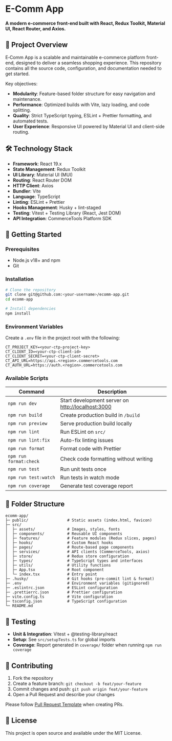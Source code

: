 # E-Comm App

**A modern e-commerce front-end built with React, Redux Toolkit, Material UI, React Router, and Axios.**

## 📖 Project Overview

E‑Comm App is a scalable and maintainable e-commerce platform front-end, designed to deliver a seamless shopping experience. This repository contains all the source code, configuration, and documentation needed to get started.

Key objectives:

* **Modularity**: Feature-based folder structure for easy navigation and maintenance.
* **Performance**: Optimized builds with Vite, lazy loading, and code splitting.
* **Quality**: Strict TypeScript typing, ESLint + Prettier formatting, and automated tests.
* **User Experience**: Responsive UI powered by Material UI and client-side routing.

## 🛠️ Technology Stack

* **Framework**: React 19.x
* **State Management**: Redux Toolkit
* **UI Library**: Material UI (MUI)
* **Routing**: React Router DOM
* **HTTP Client**: Axios
* **Bundler**: Vite
* **Language**: TypeScript
* **Linting**: ESLint + Prettier
* **Hooks Management**: Husky + lint-staged
* **Testing**: Vitest + Testing Library (React, Jest DOM)
* **API Integration**: CommerceTools Platform SDK

## 🚀 Getting Started

### Prerequisites

* Node.js v18+ and npm
* Git

### Installation

```bash
# Clone the repository
git clone git@github.com:<your-username>/ecomm-app.git
cd ecomm-app

# Install dependencies
npm install
```

### Environment Variables

Create a `.env` file in the project root with the following:

```dotenv
CT_PROJECT_KEY=<your-ctp-project-key>
CT_CLIENT_ID=<your-ctp-client-id>
CT_CLIENT_SECRET=<your-ctp-client-secret>
CT_API_URL=https://api.<region>.commercetools.com
CT_AUTH_URL=https://auth.<region>.commercetools.com
```

### Available Scripts

| Command                | Description                                                                |
| ---------------------- | -------------------------------------------------------------------------- |
| `npm run dev`          | Start development server on [http://localhost:3000](http://localhost:3000) |
| `npm run build`        | Create production build in `/build`                                        |
| `npm run preview`      | Serve production build locally                                             |
| `npm run lint`         | Run ESLint on `src/`                                                       |
| `npm run lint:fix`     | Auto-fix linting issues                                                    |
| `npm run format`       | Format code with Prettier                                                  |
| `npm run format:check` | Check code formatting without writing                                      |
| `npm run test`         | Run unit tests once                                                        |
| `npm run test:watch`   | Run tests in watch mode                                                    |
| `npm run coverage`     | Generate test coverage report                                              |

## 📂 Folder Structure

```
ecomm-app/
├─ public/                 # Static assets (index.html, favicon)
├─ src/
│  ├─ assets/              # Images, styles, fonts
│  ├─ components/          # Reusable UI components
│  ├─ features/            # Feature modules (Redux slices, pages)
│  ├─ hooks/               # Custom React hooks
│  ├─ pages/               # Route-based page components
│  ├─ services/            # API clients (CommerceTools, axios)
│  ├─ store/               # Redux store configuration
│  ├─ types/               # TypeScript types and interfaces
│  ├─ utils/               # Utility functions
│  ├─ App.tsx              # Root component
│  └─ index.tsx            # Entry point
├─ .husky/                 # Git hooks (pre-commit lint & format)
├─ .env                    # Environment variables (gitignored)
├─ .eslintrc.json          # ESLint configuration
├─ .prettierrc.json        # Prettier configuration
├─ vite.config.ts          # Vite configuration
├─ tsconfig.json           # TypeScript configuration
└─ README.md
```

## 🧪 Testing

* **Unit & Integration**: Vitest + @testing-library/react
* **Setup**: See `src/setupTests.ts` for global imports
* **Coverage**: Report generated in `coverage/` folder when running `npm run coverage`

## 🤝 Contributing

1. Fork the repository
2. Create a feature branch: `git checkout -b feat/your-feature`
3. Commit changes and push: `git push origin feat/your-feature`
4. Open a Pull Request and describe your changes

Please follow [Pull Request Template](.github/PULL_REQUEST_TEMPLATE.md) when creating PRs.

## 📄 License

This project is open source and available under the MIT License.
